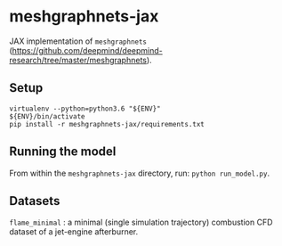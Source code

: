 # meshgraphnets-jax
JAX implementation of `meshgraphnets` (https://github.com/deepmind/deepmind-research/tree/master/meshgraphnets).

## Setup
```
virtualenv --python=python3.6 "${ENV}"
${ENV}/bin/activate
pip install -r meshgraphnets-jax/requirements.txt
```

## Running the model
From within the `meshgraphnets-jax` directory, run:
`python run_model.py`.

## Datasets
`flame_minimal` : a minimal (single simulation trajectory) combustion CFD dataset of a jet-engine afterburner.
